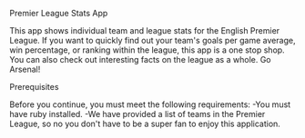 Premier League Stats App

This app shows individual team and league stats for the English Premier League. If you want to quickly find out your team's goals per game average, win percentage, or ranking within the league, this app is a one stop shop. You can also check out interesting facts on the league as a whole. Go Arsenal!

Prerequisites

Before you continue, you must meet the following requirements:
  -You must have ruby installed.
  -We have provided a list of teams in the Premier League, so no you don't have to be a super fan to enjoy this application.



